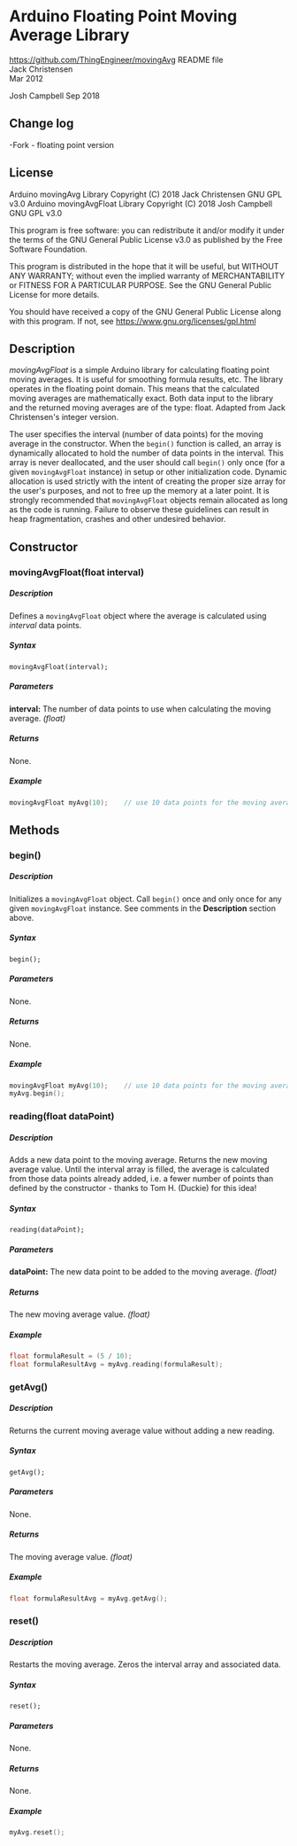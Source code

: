 # Arduino Floating Point Moving Average Library
https://github.com/ThingEngineer/movingAvg
README file  
Jack Christensen  
Mar 2012

Josh Campbell
Sep 2018

## Change log
-Fork - floating point version

## License
Arduino movingAvg Library Copyright (C) 2018 Jack Christensen GNU GPL v3.0
Arduino movingAvgFloat Library Copyright (C) 2018 Josh Campbell GNU GPL v3.0

This program is free software: you can redistribute it and/or modify it under the terms of the GNU General Public License v3.0 as published by the Free Software Foundation.

This program is distributed in the hope that it will be useful, but WITHOUT ANY WARRANTY; without even the implied warranty of MERCHANTABILITY or FITNESS FOR A PARTICULAR PURPOSE.  See the GNU General Public License for more details.

You should have received a copy of the GNU General Public License
along with this program. If not, see <https://www.gnu.org/licenses/gpl.html>

## Description
*movingAvgFloat* is a simple Arduino library for calculating floating point moving averages. It is useful for smoothing formula results, etc. The library operates in the floating point domain. This means that the calculated moving averages are mathematically exact. Both data input to the library and the returned moving averages are of the type: float. Adapted from Jack Christensen's integer version.

The user specifies the interval (number of data points) for the moving average in the constructor. When the `begin()` function is called, an array is dynamically allocated to hold the number of data points in the interval. This array is never deallocated, and the user should call `begin()` only once (for a given `movingAvgFloat` instance) in setup or other initialization code. Dynamic allocation is used strictly with the intent of creating the proper size array for the user's purposes, and not to free up the memory at a later point. It is strongly recommended that `movingAvgFloat` objects remain allocated as long as the code is running. Failure to observe these guidelines can result in heap fragmentation, crashes and other undesired behavior.

## Constructor
### movingAvgFloat(float interval)
##### Description
Defines a `movingAvgFloat` object where the average is calculated using *interval* data points.
##### Syntax
`movingAvgFloat(interval);`
##### Parameters
**interval:** The number of data points to use when calculating the moving average. *(float)*
##### Returns
None.
##### Example
```c++
movingAvgFloat myAvg(10);    // use 10 data points for the moving average
```

## Methods
### begin()
##### Description
Initializes a `movingAvgFloat` object. Call `begin()` once and only once for any given `movingAvgFloat` instance. See comments in the **Description** section above.
##### Syntax
`begin();`
##### Parameters
None.
##### Returns
None.
##### Example
```c++
movingAvgFloat myAvg(10);    // use 10 data points for the moving average
myAvg.begin();
```

### reading(float dataPoint)
##### Description
Adds a new data point to the moving average. Returns the new moving average value. Until the interval array is filled, the average is calculated from those data points already added, i.e. a fewer number of points than defined by the constructor - thanks to Tom H. (Duckie) for this idea!
##### Syntax
`reading(dataPoint);`
##### Parameters
**dataPoint:** The new data point to be added to the moving average. *(float)*
##### Returns
The new moving average value. *(float)*
##### Example
```c++
float formulaResult = (5 / 10);
float formulaResultAvg = myAvg.reading(formulaResult);
```

### getAvg()
##### Description
Returns the current moving average value without adding a new reading.
##### Syntax
`getAvg();`
##### Parameters
None.
##### Returns
The moving average value. *(float)*
##### Example
```c++
float formulaResultAvg = myAvg.getAvg();
```

### reset()
##### Description
Restarts the moving average. Zeros the interval array and associated data.
##### Syntax
`reset();`
##### Parameters
None.
##### Returns
None.
##### Example
```c++
myAvg.reset();
```
